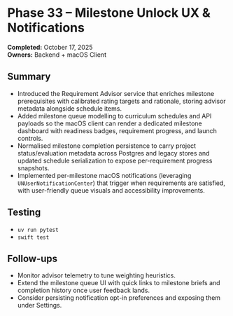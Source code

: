 # Phase 33 – Milestone Unlock UX & Notifications

**Completed:** October 17, 2025  
**Owners:** Backend + macOS Client

## Summary
- Introduced the Requirement Advisor service that enriches milestone prerequisites with calibrated rating targets and rationale, storing advisor metadata alongside schedule items.
- Added milestone queue modelling to curriculum schedules and API payloads so the macOS client can render a dedicated milestone dashboard with readiness badges, requirement progress, and launch controls.
- Normalised milestone completion persistence to carry project status/evaluation metadata across Postgres and legacy stores and updated schedule serialization to expose per-requirement progress snapshots.
- Implemented per-milestone macOS notifications (leveraging `UNUserNotificationCenter`) that trigger when requirements are satisfied, with user-friendly queue visuals and accessibility improvements.

## Testing
- `uv run pytest`
- `swift test`

## Follow-ups
- Monitor advisor telemetry to tune weighting heuristics.
- Extend the milestone queue UI with quick links to milestone briefs and completion history once user feedback lands.
- Consider persisting notification opt-in preferences and exposing them under Settings.
